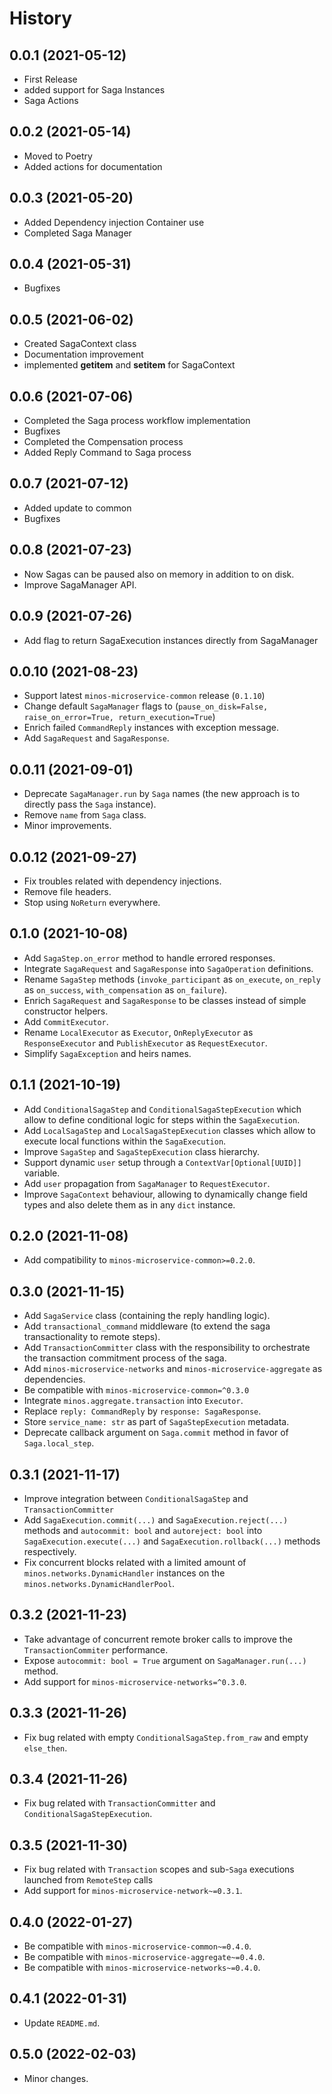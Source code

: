History
=======

0.0.1 (2021-05-12)
------------------

* First Release
* added support for Saga Instances
* Saga Actions

0.0.2 (2021-05-14)
------------------

* Moved to Poetry
* Added actions for documentation

0.0.3 (2021-05-20)
------------------

* Added Dependency injection Container use
* Completed Saga Manager

0.0.4 (2021-05-31)
------------------

* Bugfixes

0.0.5 (2021-06-02)
------------------

* Created SagaContext class
* Documentation improvement
* implemented __getitem__ and __setitem__ for SagaContext

0.0.6 (2021-07-06)
------------------

* Completed the Saga process workflow implementation
* Bugfixes
* Completed the Compensation process
* Added Reply Command to Saga process

0.0.7 (2021-07-12)
------------------

* Added update to common
* Bugfixes

0.0.8 (2021-07-23)
------------------

* Now Sagas can be paused also on memory in addition to on disk.
* Improve SagaManager API.

0.0.9 (2021-07-26)
------------------

* Add flag to return SagaExecution instances directly from SagaManager

0.0.10 (2021-08-23)
------------------

* Support latest `minos-microservice-common` release (`0.1.10`)
* Change default `SagaManager` flags to (`pause_on_disk=False, raise_on_error=True, return_execution=True`)
* Enrich failed `CommandReply` instances with exception message.
* Add `SagaRequest` and `SagaResponse`.

0.0.11 (2021-09-01)
------------------

* Deprecate `SagaManager.run` by `Saga` names (the new approach is to directly pass the `Saga` instance).
* Remove `name` from `Saga` class.
* Minor improvements.

0.0.12 (2021-09-27)
------------------

* Fix troubles related with dependency injections.
* Remove file headers.
* Stop using `NoReturn` everywhere.

0.1.0 (2021-10-08)
------------------

* Add `SagaStep.on_error` method to handle errored responses.
* Integrate `SagaRequest` and `SagaResponse` into `SagaOperation` definitions.
* Rename `SagaStep` methods (`invoke_participant` as `on_execute`, `on_reply` as `on_success`, `with_compensation` as `on_failure`).
* Enrich `SagaRequest` and `SagaResponse` to be classes instead of simple constructor helpers.
* Add `CommitExecutor`.
* Rename `LocalExecutor` as `Executor`, `OnReplyExecutor` as `ResponseExecutor` and `PublishExecutor` as `RequestExecutor`.
* Simplify `SagaException` and heirs names.

0.1.1 (2021-10-19)
------------------

* Add `ConditionalSagaStep` and `ConditionalSagaStepExecution` which allow to define conditional logic for steps within the `SagaExecution`.
* Add `LocalSagaStep` and `LocalSagaStepExecution` classes which allow to execute local functions within the `SagaExecution`.
* Improve `SagaStep` and `SagaStepExecution` class hierarchy.
* Support dynamic `user` setup through a `ContextVar[Optional[UUID]]` variable.
* Add `user` propagation from `SagaManager` to `RequestExecutor`.
* Improve `SagaContext` behaviour, allowing to dynamically change field types and also delete them as in any `dict` instance.

0.2.0 (2021-11-08)
------------------

* Add compatibility to `minos-microservice-common>=0.2.0`.

0.3.0 (2021-11-15)
------------------

* Add `SagaService` class (containing the reply handling logic).
* Add `transactional_command` middleware (to extend the saga transactionality to remote steps).
* Add `TransactionCommitter` class with the responsibility to orchestrate the transaction commitment process of the saga.
* Add `minos-microservice-networks` and `minos-microservice-aggregate` as dependencies.
* Be compatible with `minos-microservice-common=^0.3.0`
* Integrate `minos.aggregate.transaction` into `Executor`.
* Replace `reply: CommandReply` by `response: SagaResponse`.
* Store `service_name: str` as part of `SagaStepExecution` metadata.
* Deprecate callback argument on `Saga.commit` method in favor of `Saga.local_step`.

0.3.1 (2021-11-17)
------------------

* Improve integration between `ConditionalSagaStep` and `TransactionCommitter`
* Add `SagaExecution.commit(...)` and `SagaExecution.reject(...)` methods and `autocommit: bool` and `autoreject: bool` into `SagaExecution.execute(...)` and `SagaExecution.rollback(...)` methods respectively.
* Fix concurrent blocks related with a limited amount of `minos.networks.DynamicHandler` instances on the `minos.networks.DynamicHandlerPool`.

0.3.2 (2021-11-23)
------------------

* Take advantage of concurrent remote broker calls to improve the `TransactionCommiter` performance.
* Expose `autocommit: bool = True` argument on `SagaManager.run(...)` method.
* Add support for `minos-microservice-networks=^0.3.0`.

0.3.3 (2021-11-26)
------------------

* Fix bug related with empty `ConditionalSagaStep.from_raw` and empty `else_then`.

0.3.4 (2021-11-26)
------------------

* Fix bug related with `TransactionCommitter` and `ConditionalSagaStepExecution`.

0.3.5 (2021-11-30)
------------------

* Fix bug related with `Transaction` scopes and sub-`Saga` executions launched from `RemoteStep` calls
* Add support for `minos-microservice-network~=0.3.1`.

0.4.0 (2022-01-27)
------------------

* Be compatible with `minos-microservice-common~=0.4.0`.
* Be compatible with `minos-microservice-aggregate~=0.4.0`.
* Be compatible with `minos-microservice-networks~=0.4.0`.

0.4.1 (2022-01-31)
------------------

* Update `README.md`.

0.5.0 (2022-02-03)
------------------

* Minor changes.